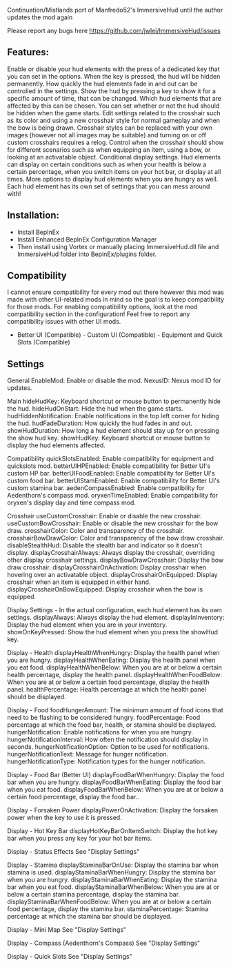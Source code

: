 Continuation/Mistlands port of Manfredo52's ImmersiveHud until the author updates the mod again

Please report any bugs here https://github.com/jwlei/ImmersiveHud/issues

## Features:﻿
Enable or disable your hud elements with the press of a dedicated key that you can set in the options. When the key is pressed, the hud
will be hidden permanently.
How quickly the hud elements fade in and out can be controlled in the settings.
Show the hud by pressing a key to show it for a specific amount of time,
that can be changed. Which hud elements that are affected by this can be chosen.
You can set whether or not the hud should be hidden when the game starts.
Edit settings related to the crosshair such as its color and using a new
crosshair style for normal gameplay and when the bow is being drawn. Crosshair styles can be replaced with your own images (however not all images may be suitable) and turning on or off custom crosshairs requires a relog.
Control when the crosshair should show for different scenarios such as when
equipping an item, using a bow, or looking at an activatable object.
Conditional display settings. Hud elements can display on certain conditions such
as when your health is below a certain percentage, when you switch items on your hot bar, or display at all times. More options to display hud elements when you are hungry as well.
Each hud element has its own set of settings that you can mess around with!


## Installation:
- Install BepInEx
- Install Enhanced BepInEx Configuration Manager
- Then install using Vortex or manually placing ImmersiveHud.dll file and ImmersiveHud folder into BepinEx/plugins folder.


## Compatibility
I cannot ensure compatibility for every mod out there however this mod was made with other UI-related mods in mind so the goal is to keep
compatibility for those mods. For enabling compatibility options, look at the mod compatibility section in the configuration! Feel free to report any compatibility issues with other UI mods.

- Better UI (Compatible)
﻿- Custom UI (Compatible)
﻿- Equipment and Quick Slots (Compatible)


## Settings
General
EnableMod: Enable or disable the mod.
NexusID: Nexus mod ID for updates.

Main
hideHudKey: Keyboard shortcut or mouse button to permanently hide the hud.
hideHudOnStart: Hide the hud when the game starts.
hudHiddenNotification: Enable notifications in the top left corner for hiding the hud.
hudFadeDuration: How quickly the hud fades in and out.
showHudDuration: How long a hud element should stay up for on pressing the show hud key.
showHudKey: Keyboard shortcut or mouse button to display the hud elements affected.

Compatibility
quickSlotsEnabled: Enable compatibility for equipment and quickslots mod.
betterUIHPEnabled: Enable compatibility for Better UI's custom HP bar.
betterUIFoodEnabled: Enable compatibility for Better UI's custom food bar.
betterUIStamEnabled: Enable compatibility for Better UI's custom stamina bar.
aedenCompassEnabled: Enable compatibility for Aedenthorn's compass mod.
oryxenTimeEnabled: Enable compatibility for oryxen's display day and time compass mod.

Crosshair
useCustomCrosshair: Enable or disable the new crosshair.
useCustomBowCrosshair: Enable or disable the new crosshair for the bow draw.
crosshairColor: Color and transparency of the crosshair.
crosshairBowDrawColor: Color and transparency of the bow draw crosshair.
disableStealthHud: Disable the stealth bar and indicator so it doesn't display.
displayCrosshairAlways: Always display the crosshair, overriding other display crosshair settings.
displayBowDrawCrosshair: Display the bow draw crosshair.
displayCrosshairOnActivation: Display crosshair when hovering over an activatable object.
displayCrosshairOnEquipped: Display crosshair when an item is equipped in either hand.
displayCrosshairOnBowEquipped: Display crosshair when the bow is equipped.

Display Settings - In the actual configuration, each hud element has its own settings.
displayAlways: Always display the hud element.
displayInInventory: Display the hud element when you are in your inventory.
showOnKeyPressed: Show the hud element when you press the showHud key.

Display - Health
displayHealthWhenHungry: Display the health panel when you are hungry.
displayHealthWhenEating: Display the health panel when you eat food.
displayHealthWhenBelow: When you are at or below a certain health percentage, display the health panel.
displayHealthWhenFoodBelow: When you are at or below a certain food percentage, display the health panel.
healthPercentage: Health percentage at which the health panel should be displayed.

Display - Food
foodHungerAmount: The minimum amount of food icons that need to be flashing to be considered hungry.
foodPercentage: Food percentage at which the food bar, health, or stamina should be displayed.
hungerNotification: Enable notifications for when you are hungry.
hungerNotificationInterval: How often the notification should display in seconds.
hungerNotificationOption: Option to be used for notifications.
hungerNotificationText: Message for hunger notification.
hungerNotificationType: Notification types for the hunger notification.

Display - Food Bar (Better UI)
displayFoodBarWhenHungry: Display the food bar when you are hungry.
displayFoodBarWhenEating: Display the food bar when you eat food.
displayFoodBarWhenBelow: When you are at or below a certain food percentage, display the food bar..

Display - Forsaken Power
displayPowerOnActivation: Display the forsaken power when the key to use it is pressed.

Display - Hot Key Bar
displayHotKeyBarOnItemSwitch: Display the hot key bar when you press any key for your hot bar items.

Display - Status Effects
See "Display Settings"

Display - Stamina
displayStaminaBarOnUse: Display the stamina bar when stamina is used.
displayStaminaBarWhenHungry: Display the stamina bar when you are hungry.
displayStaminaBarWhenEating: Display the stamina bar when you eat food.
displayStaminaBarWhenBelow: When you are at or below a certain stamina percentage, display the stamina bar.
displayStaminaBarWhenFoodBelow: When you are at or below a certain food percentage, display the stamina bar.
staminaPercentage: Stamina percentage at which the stamina bar should be displayed.

Display - Mini Map
See "Display Settings"

Display - Compass (Aedenthorn's Compass)
See "Display Settings"

Display - Quick Slots
See "Display Settings"